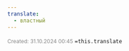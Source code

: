 ```yaml
---
translate:
  - властный
---
```

<span style="font-size:12px; color:#888888;">Created: 31.10.2024 00:45</span>
 `=this.translate`